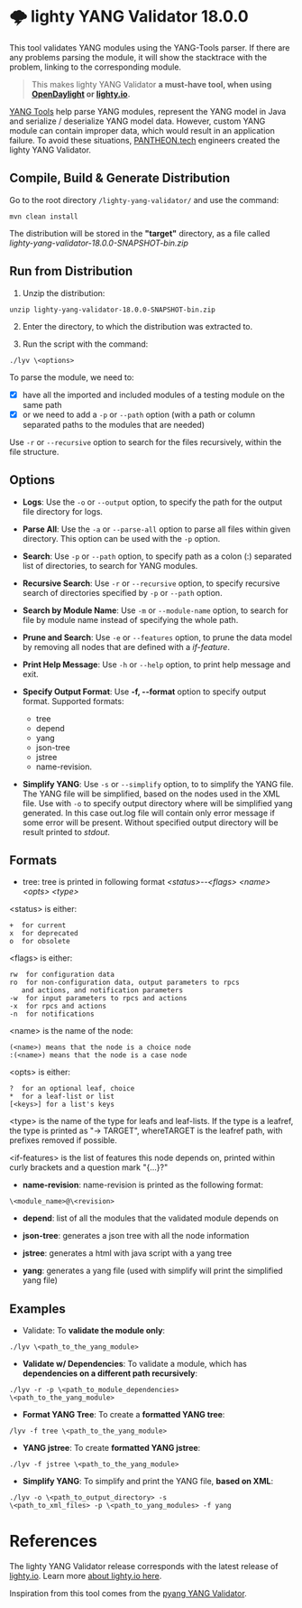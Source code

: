 # :cloud_with_lightning: lighty YANG Validator 18.0.0

This tool validates YANG modules using the YANG-Tools parser. If there are any problems parsing the module, it will show the stacktrace with the problem, linking to the corresponding module.

> This makes lighty YANG Validator **a must-have tool, when using [OpenDaylight](https://github.com/opendaylight) or [lighty.io](https://github.com/PANTHEONtech/lighty).**

[YANG Tools](https://github.com/opendaylight/yangtools) help parse YANG modules, represent the YANG model in Java and serialize / deserialize YANG model data. However, custom YANG module can contain improper data, which would result in an application failure. To avoid these situations, [PANTHEON.tech](https://pantheon.tech) engineers created the lighty YANG Validator.

## Compile, Build & Generate Distribution
Go to the root directory `/lighty-yang-validator/` and use the command:

```
mvn clean install
```

The distribution will be stored in the **"target"** directory, as a file called *lighty-yang-validator-18.0.0-SNAPSHOT-bin.zip*

## Run from Distribution

1. Unzip the distribution:

```
unzip lighty-yang-validator-18.0.0-SNAPSHOT-bin.zip
```

2. Enter the directory, to which the distribution was extracted to.

3. Run the script with the command:

```
./lyv \<options>
```

To parse the module, we need to: 
- [x] have all the imported and included modules of a testing module on the same path 
- [x] or we need to add a `-p` or `--path` option (with a path or column separated paths to the modules that are needed) 

Use `-r` or `--recursive` option to search for the files recursively, within the file structure.

## Options

* **Logs**: Use the `-o` or `--output` option, to specify the path for the output file directory for logs.

* **Parse All**: Use the `-a` or `--parse-all` option to parse all files within given directory. This option can be used with the `-p` option.

* **Search**: Use `-p` or `--path` option, to specify path as a colon (:) separated list of directories, to search for YANG modules.

* **Recursive Search**: Use `-r` or `--recursive` option, to specify recursive search of directories specified by `-p` or `--path` option.

* **Search by Module Name**: Use `-m` or `--module-name` option, to search for file by module name instead of specifying the whole path.

* **Prune and Search**: Use `-e` or `--features` option, to prune the data model by removing all nodes that are defined with a *if-feature*.

* **Print Help Message**: Use `-h` or `--help` option, to print help message and exit.

* **Specify Output Format**: Use **-f, --format** option to specify output format. Supported formats: 
  * tree
  * depend
  * yang
  * json-tree
  * jstree
  * name-revision.

* **Simplify YANG**: Use `-s` or `--simplify` option, to to simplify the YANG file. The YANG file will be simplified,
  based on the nodes used in the XML file. Use with `-o` to specify output directory where will be simplified yang generated.
  In this case out.log file will contain only error message if some error will be present. Without specified output directory
  will be result printed to *stdout*.

## Formats

* tree: tree is printed in following format *\<status>--\<flags> \<name>\<opts> \<type> <if-features>*

 \<status> is either:

    +  for current
    x  for deprecated
    o  for obsolete

 \<flags> is either:

    rw  for configuration data
    ro  for non-configuration data, output parameters to rpcs
       and actions, and notification parameters
    -w  for input parameters to rpcs and actions
    -x  for rpcs and actions
    -n  for notifications

 \<name> is the name of the node:

    (<name>) means that the node is a choice node
    :(<name>) means that the node is a case node

 \<opts> is either:

    ?  for an optional leaf, choice
    *  for a leaf-list or list
    [<keys>] for a list's keys

 \<type> is the name of the type for leafs and leaf-lists.
  If the type is a leafref, the type is printed as "-> TARGET",
  whereTARGET is the leafref path, with prefixes removed if possible.

 \<if-features> is the list of features this node depends on, printed
     within curly brackets and a question mark "{...}?"

* **name-revision**: name-revision is printed as the following format:

```
\<module_name>@\<revision>
```

* **depend**: list of all the modules that the validated module depends on

* **json-tree**: generates a json tree with all the node information

* **jstree**: generates a html with java script with a yang tree

* **yang**: generates a yang file (used with simplify will print
the simplified yang file)

## Examples

* Validate: To **validate the module only**:

```
./lyv \<path_to_the_yang_module>
```

* **Validate w/ Dependencies**: To validate a module, which has **dependencies on a different path recursively**:

```
./lyv -r -p \<path_to_module_dependencies>
\<path_to_the_yang_module>
```

* **Format YANG Tree**: To create a **formatted YANG tree**:

```
/lyv -f tree \<path_to_the_yang_module>
```

* **YANG jstree**: To create **formatted YANG jstree**:

```
./lyv -f jstree \<path_to_the_yang_module>
```

* **Simplify YANG**: To simplify and print the YANG file, **based on XML**:

```
./lyv -o \<path_to_output_directory> -s
\<path_to_xml_files> -p \<path_to_yang_modules> -f yang
```

# References

The lighty YANG Validator release corresponds with the latest release of [lighty.io](https://github.com/PANTHEONtech/lighty). Learn more [about lighty.io here](https://lighty.io).

Inspiration from this tool comes from the [pyang YANG Validator](https://github.com/mbj4668/pyang).
